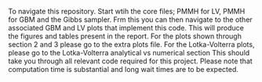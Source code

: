 To navigate this repository. Start wtih the core files; PMMH for LV, PMMH for GBM and the Gibbs sampler. Frm this you can 
then navigate to the other associated GBM and LV plots that implement this code. This will produce the figures and tables 
present in the report. For the plots shown through section 2 and 3 please go to the extra plots file. For the
Lotka-Volterra plots, please go to the Lotka-Volterra analytical vs numerical section This should take you through all
relevant code required for this project. Please note that computation time is substantial and long wait times are to be expected.
